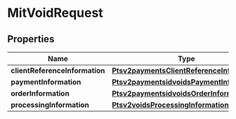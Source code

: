 
# MitVoidRequest

## Properties
Name | Type | Description | Notes
------------ | ------------- | ------------- | -------------
**clientReferenceInformation** | [**Ptsv2paymentsClientReferenceInformation**](Ptsv2paymentsClientReferenceInformation.md) |  |  [optional]
**paymentInformation** | [**Ptsv2paymentsidvoidsPaymentInformation**](Ptsv2paymentsidvoidsPaymentInformation.md) |  |  [optional]
**orderInformation** | [**Ptsv2paymentsidvoidsOrderInformation**](Ptsv2paymentsidvoidsOrderInformation.md) |  |  [optional]
**processingInformation** | [**Ptsv2voidsProcessingInformation**](Ptsv2voidsProcessingInformation.md) |  |  [optional]



